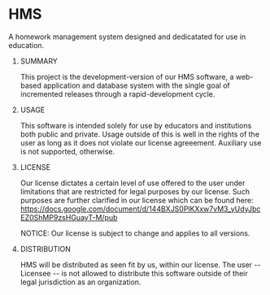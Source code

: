 HMS
====================

A homework management system designed and dedicatated for use in education.

1. SUMMARY
    
    This project is the development-version of our HMS software, a web-based application and database system with the single goal of incremented releases through a rapid-development cycle. 

2. USAGE 

    This software is intended solely for use by educators and institutions both public and private. Usage outside of this is well in the rights of the user as long as it does not violate our license agreeement. Auxiliary use is not supported, otherwise. 
    
3. LICENSE

    Our license dictates a certain level of use offered to the user under limitations that are restricted for legal purposes by our license. Such purposes are further clarified in our license which can be found here: https://docs.google.com/document/d/144BXJS0PlKXxw7vM3_yUdyJbcEZ0ShMP9zsHGuayT-M/pub
    
    NOTICE: Our license is subject to change and applies to all versions.
    
4. DISTRIBUTION 

    HMS will be distributed as seen fit by us, within our license. The user -- Licensee -- is not allowed to distribute this software outside of their legal jurisdiction as an organization. 
